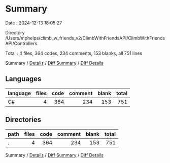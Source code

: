 # Summary

Date : 2024-12-13 18:05:27

Directory /Users/mphelps/climb_w_friends_v2/ClimbWithFriendsAPI/ClimbWithFriendsAPI/Controllers

Total : 4 files, 364 codes, 234 comments, 153 blanks, all 751 lines

Summary / [Details](details.md) / [Diff Summary](diff.md) / [Diff Details](diff-details.md)

## Languages

| language | files | code | comment | blank | total |
| :------- | ----: | ---: | ------: | ----: | ----: |
| C#       |     4 |  364 |     234 |   153 |   751 |

## Directories

| path | files | code | comment | blank | total |
| :--- | ----: | ---: | ------: | ----: | ----: |
| .    |     4 |  364 |     234 |   153 |   751 |

Summary / [Details](details.md) / [Diff Summary](diff.md) / [Diff Details](diff-details.md)
